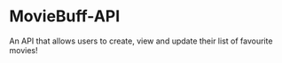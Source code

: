 # MovieBuff-API
An API that allows users to create, view and update their list of favourite movies!
